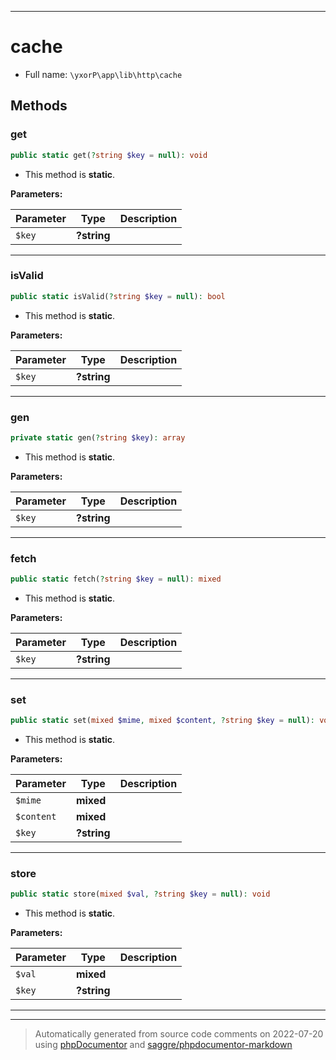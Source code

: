 ***

# cache





* Full name: `\yxorP\app\lib\http\cache`




## Methods


### get



```php
public static get(?string $key = null): void
```



* This method is **static**.




**Parameters:**

| Parameter | Type | Description |
|-----------|------|-------------|
| `$key` | **?string** |  |




***

### isValid



```php
public static isValid(?string $key = null): bool
```



* This method is **static**.




**Parameters:**

| Parameter | Type | Description |
|-----------|------|-------------|
| `$key` | **?string** |  |




***

### gen



```php
private static gen(?string $key): array
```



* This method is **static**.




**Parameters:**

| Parameter | Type | Description |
|-----------|------|-------------|
| `$key` | **?string** |  |




***

### fetch



```php
public static fetch(?string $key = null): mixed
```



* This method is **static**.




**Parameters:**

| Parameter | Type | Description |
|-----------|------|-------------|
| `$key` | **?string** |  |




***

### set



```php
public static set(mixed $mime, mixed $content, ?string $key = null): void
```



* This method is **static**.




**Parameters:**

| Parameter | Type | Description |
|-----------|------|-------------|
| `$mime` | **mixed** |  |
| `$content` | **mixed** |  |
| `$key` | **?string** |  |




***

### store



```php
public static store(mixed $val, ?string $key = null): void
```



* This method is **static**.




**Parameters:**

| Parameter | Type | Description |
|-----------|------|-------------|
| `$val` | **mixed** |  |
| `$key` | **?string** |  |




***


***
> Automatically generated from source code comments on 2022-07-20 using [phpDocumentor](http://www.phpdoc.org/) and [saggre/phpdocumentor-markdown](https://github.com/Saggre/phpDocumentor-markdown)
